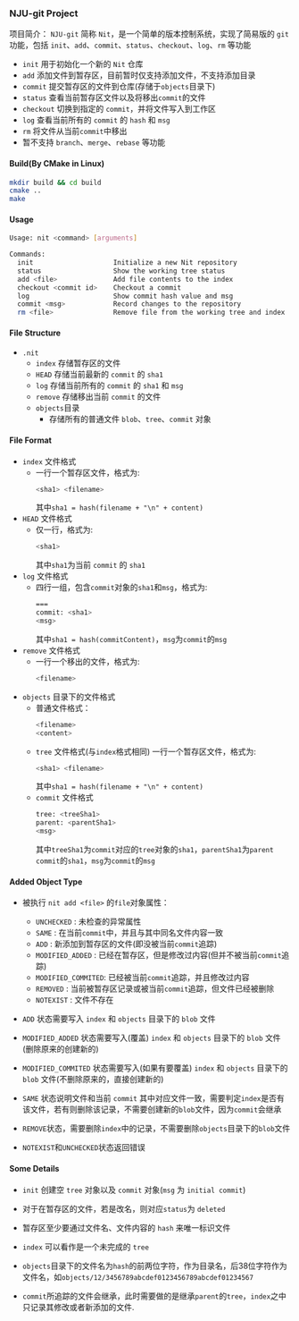 ### NJU-git Project

项目简介： ```NJU-git``` 简称 ```Nit```，是一个简单的版本控制系统，实现了简易版的 ```git``` 功能，包括 ```init```、```add```、```commit```、```status```、```checkout```、```log```、```rm``` 等功能

- ```init``` 用于初始化一个新的 ```Nit``` 仓库
- ```add``` 添加文件到暂存区，目前暂时仅支持添加文件，不支持添加目录
- ```commit``` 提交暂存区的文件到仓库(存储于```objects```目录下)
- ```status``` 查看当前暂存区文件以及将移出```commit```的文件
- ```checkout``` 切换到指定的 ```commit```，并将文件写入到工作区
- ```log``` 查看当前所有的 ```commit``` 的 ```hash``` 和 ```msg```
- ```rm``` 将文件从当前```commit```中移出
- 暂不支持 ```branch```、```merge```、```rebase``` 等功能
#### Build(By CMake in Linux)
```bash
mkdir build && cd build
cmake ..
make
```

#### Usage
```bash
Usage: nit <command> [arguments]

Commands:
  init                    Initialize a new Nit repository
  status                  Show the working tree status
  add <file>              Add file contents to the index
  checkout <commit id>    Checkout a commit
  log                     Show commit hash value and msg
  commit <msg>            Record changes to the repository
  rm <file>               Remove file from the working tree and index
```

#### File Structure
- ```.nit```
  - ```index``` 存储暂存区的文件
  - ```HEAD``` 存储当前最新的 ```commit``` 的 ```sha1```
  - ```log``` 存储当前所有的 ```commit``` 的 ```sha1``` 和 ```msg```
  - ```remove``` 存储移出当前 ```commit``` 的文件
  - ```objects```目录
    - 存储所有的普通文件 ```blob```、```tree```、```commit``` 对象

#### File Format
- ```index``` 文件格式
  - 一行一个暂存区文件，格式为:
    ```bash
    <sha1> <filename>
    ```
    其中```sha1 = hash(filename + "\n" + content) ```
- ```HEAD``` 文件格式
  - 仅一行，格式为: 
    ```bash
    <sha1>
    ```
    其中```sha1```为当前 ```commit``` 的 ```sha1```
- ```log``` 文件格式
  - 四行一组，包含```commit```对象的```sha1```和```msg```，格式为: 
    ```bash
    === 
    commit: <sha1>
    <msg>

    ```
    其中```sha1 = hash(commitContent)```，```msg```为```commit```的```msg```
- ```remove``` 文件格式
  - 一行一个移出的文件，格式为:
    ```bash
    <filename>
    ```
- ```objects``` 目录下的文件格式
  - 普通文件格式：
    ```bash
    <filename>
    <content>
    ```
  - ```tree``` 文件格式(与```index```格式相同)
    一行一个暂存区文件，格式为: 
    ```bash
    <sha1> <filename>
    ```
    其中```sha1 = hash(filename + "\n" + content)```
  - ```commit``` 文件格式
    ```bash
    tree: <treeSha1>
    parent: <parentSha1>
    <msg>
    ```
    其中```treeSha1```为```commit```对应的```tree```对象的```sha1```，```parentSha1```为```parent commit```的```sha1```，```msg```为```commit```的```msg```

#### Added Object Type
- 被执行 ```nit add <file>``` 的```file```对象属性：
    - ```UNCHECKED```        : 未检查的异常属性
    - ```SAME```             : 在当前```commit```中，并且与其中同名文件内容一致
    - ```ADD```              : 新添加到暂存区的文件(即没被当前```commit```追踪)
    - ```MODIFIED_ADDED```   : 已经在暂存区，但是修改过内容(但并不被当前```commit```追踪)
    - ```MODIFIED_COMMITED```: 已经被当前```commit```追踪，并且修改过内容
    - ```REMOVED```          : 当前被暂存区记录或被当前```commit```追踪，但文件已经被删除
    - ```NOTEXIST```         : 文件不存在

- ```ADD``` 状态需要写入 ```index``` 和 ```objects``` 目录下的 ```blob``` 文件
- ```MODIFIED_ADDED``` 状态需要写入(覆盖) ```index``` 和 ```objects``` 目录下的 ```blob``` 文件(删除原来的创建新的)
- ```MODIFIED_COMMITED``` 状态需要写入(如果有要覆盖) ```index``` 和 ```objects``` 目录下的 ```blob``` 文件(不删除原来的，直接创建新的)
- ```SAME``` 状态说明文件和当前 ```commit``` 其中对应文件一致，需要判定```index```是否有该文件，若有则删除该记录，不需要创建新的```blob```文件，因为```commit```会继承
- ```REMOVE```状态，需要删除```index```中的记录，不需要删除```objects```目录下的```blob```文件
- ```NOTEXIST```和```UNCHECKED```状态返回错误

#### Some Details
- ```init``` 创建空 ```tree``` 对象以及 ```commit``` 对象(```msg``` 为 ```initial commit```)
- 对于在暂存区的文件，若是改名，则对应```status```为 ```deleted```
- 暂存区至少要通过文件名、文件内容的 ```hash``` 来唯一标识文件

- ```index``` 可以看作是一个未完成的 ```tree```

- ```objects```目录下的文件名为```hash```的前两位字符，作为目录名，后38位字符作为文件名，如```objects/12/3456789abcdef0123456789abcdef01234567```

- ```commit```所追踪的文件会继承，此时需要做的是继承```parent```的```tree```，```index```之中只记录其修改或者新添加的文件.